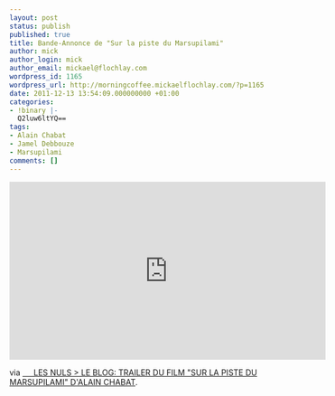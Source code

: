 ```yaml
---
layout: post
status: publish
published: true
title: Bande-Annonce de "Sur la piste du Marsupilami"
author: mick
author_login: mick
author_email: mickael@flochlay.com
wordpress_id: 1165
wordpress_url: http://morningcoffee.mickaelflochlay.com/?p=1165
date: 2011-12-13 13:54:09.000000000 +01:00
categories:
- !binary |-
  Q2luw6ltYQ==
tags:
- Alain Chabat
- Jamel Debbouze
- Marsupilami
comments: []
---
```

<iframe src="http://www.youtube.com/embed/0ZEvJtSk0z0" frameborder="0" width="560" height="315"></iframe>

via <a href="http://lesnulsleblog.blogspot.com/2011/11/trailer-du-film-sur-la-piste-du.html">     LES NULS &gt; LE BLOG: TRAILER DU FILM "SUR LA PISTE DU MARSUPILAMI" D'ALAIN CHABAT</a>.
